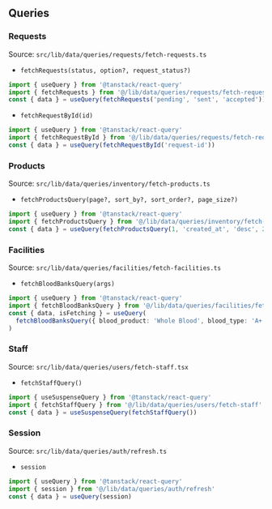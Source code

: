 ## Queries

### Requests

Source: `src/lib/data/queries/requests/fetch-requests.ts`

- `fetchRequests(status, option?, request_status?)`

```ts
import { useQuery } from '@tanstack/react-query'
import { fetchRequests } from '@/lib/data/queries/requests/fetch-requests'
const { data } = useQuery(fetchRequests('pending', 'sent', 'accepted'))
```

- `fetchRequestById(id)`

```ts
import { useQuery } from '@tanstack/react-query'
import { fetchRequestById } from '@/lib/data/queries/requests/fetch-requests'
const { data } = useQuery(fetchRequestById('request-id'))
```

### Products

Source: `src/lib/data/queries/inventory/fetch-products.ts`

- `fetchProductsQuery(page?, sort_by?, sort_order?, page_size?)`

```ts
import { useQuery } from '@tanstack/react-query'
import { fetchProductsQuery } from '@/lib/data/queries/inventory/fetch-products'
const { data } = useQuery(fetchProductsQuery(1, 'created_at', 'desc', 20))
```

### Facilities

Source: `src/lib/data/queries/facilities/fetch-facilities.ts`

- `fetchBloodBanksQuery(args)`

```ts
import { useQuery } from '@tanstack/react-query'
import { fetchBloodBanksQuery } from '@/lib/data/queries/facilities/fetch-facilities'
const { data, isFetching } = useQuery(
  fetchBloodBanksQuery({ blood_product: 'Whole Blood', blood_type: 'A+' }),
)
```

### Staff

Source: `src/lib/data/queries/users/fetch-staff.tsx`

- `fetchStaffQuery()`

```ts
import { useSuspenseQuery } from '@tanstack/react-query'
import { fetchStaffQuery } from '@/lib/data/queries/users/fetch-staff'
const { data } = useSuspenseQuery(fetchStaffQuery())
```

### Session

Source: `src/lib/data/queries/auth/refresh.ts`

- `session`

```ts
import { useQuery } from '@tanstack/react-query'
import { session } from '@/lib/data/queries/auth/refresh'
const { data } = useQuery(session)
```
